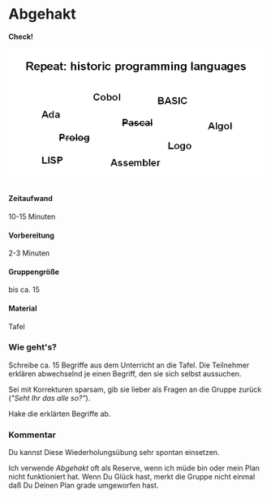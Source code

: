 # Abgehakt

**Check!**

![Abgehakt](images/crossing_out.png)

#### Zeitaufwand
10-15 Minuten

#### Vorbereitung
2-3 Minuten

#### Gruppengröße
bis ca. 15

#### Material
Tafel

### Wie geht's?
Schreibe ca. 15 Begriffe aus dem Unterricht an die Tafel. Die Teilnehmer erklären abwechselnd je einen Begriff, den sie sich selbst aussuchen.

Sei mit Korrekturen sparsam, gib sie lieber als Fragen an die Gruppe zurück (*"Seht Ihr das alle so?"*).

Hake die erklärten Begriffe ab.

### Kommentar
Du kannst Diese Wiederholungsübung sehr spontan einsetzen. 

Ich verwende *Abgehakt* oft als Reserve, wenn ich müde bin oder mein Plan nicht funktioniert hat. Wenn Du Glück hast, merkt die Gruppe nicht einmal daß Du Deinen Plan grade umgeworfen hast.
